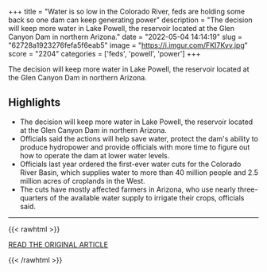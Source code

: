 +++
title = "Water is so low in the Colorado River, feds are holding some back so one dam can keep generating power"
description = "The decision will keep more water in Lake Powell, the reservoir located at the Glen Canyon Dam in northern Arizona."
date = "2022-05-04 14:14:19"
slug = "62728a1923276fefa5f6eab5"
image = "https://i.imgur.com/FKI7Kyv.jpg"
score = "2204"
categories = ['feds', 'powell', 'power']
+++

The decision will keep more water in Lake Powell, the reservoir located at the Glen Canyon Dam in northern Arizona.

## Highlights

- The decision will keep more water in Lake Powell, the reservoir located at the Glen Canyon Dam in northern Arizona.
- Officials said the actions will help save water, protect the dam's ability to produce hydropower and provide officials with more time to figure out how to operate the dam at lower water levels.
- Officials last year ordered the first-ever water cuts for the Colorado River Basin, which supplies water to more than 40 million people and 2.5 million acres of croplands in the West.
- The cuts have mostly affected farmers in Arizona, who use nearly three-quarters of the available water supply to irrigate their crops, officials said.

---

{{< rawhtml >}}
  <p class="article-category">
    <a target="_blank" href="https://www.cnbc.com/2022/05/03/lake-powell-glen-canyon-dam-water-release-delayed-due-to-drought.html">READ THE ORIGINAL ARTICLE</a>
  </p>
{{< /rawhtml >}}
